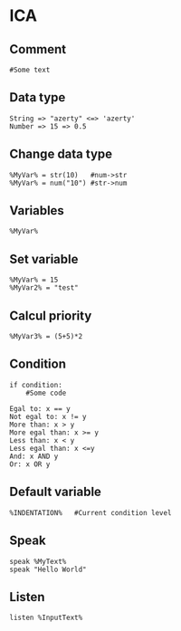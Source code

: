 # ICA

## Comment
	#Some text

## Data type
	String => "azerty" <=> 'azerty'
	Number => 15 => 0.5

## Change data type
	%MyVar% = str(10)	#num->str
	%MyVar% = num("10")	#str->num

## Variables
	%MyVar%

## Set variable
	%MyVar% = 15
	%MyVar2% = "test"

## Calcul priority
	%MyVar3% = (5+5)*2

## Condition
	if condition:
		#Some code

	Egal to: x == y
	Not egal to: x != y
	More than: x > y
	More egal than: x >= y
	Less than: x < y
	Less egal than: x <=y
	And: x AND y
	Or: x OR y

## Default variable
	%INDENTATION%	#Current condition level

## Speak
	speak %MyText%
	speak "Hello World"

## Listen
	listen %InputText%